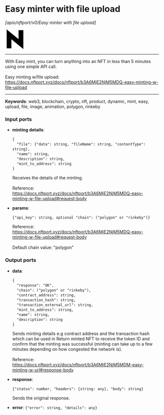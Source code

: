 # Easy minter with file upload

_[apis/nftport/v0/Easy minter with file upload]_

![icon](</assets/icons/352b98b2-6df6-4a21-93e1-a31cf5b9311d.png>)

---

With Easy mint, you can turn anything into an NFT in less than 5 minutes using one simple API call.<br>
<br>
Easy minting w/file upload:<br>
https://docs.nftport.xyz/docs/nftport/b3A6MjE2NjM5MDQ-easy-minting-w-file-upload<br>

---

__Keywords__: web3, blockchain, crypto, nft, product, dynamic, mint, easy, upload, file, image, animation, polygon, rinkeby

### Input ports

* __minting details__: 
    ```
    {
      "file": {"data": string, "fileName": string, "contentType": string},
      "name": string,
      "description": string,
      "mint_to_address": string
    }
    ```

    Receives the details of the minting.<br>
    <br>
    Reference:<br>
    https://docs.nftport.xyz/docs/nftport/b3A6MjE2NjM5MDQ-easy-minting-w-file-upload#request-body<br>


* __params__: 
    ```
    {"api_key": string, optional "chain": ("polygon" or "rinkeby")}
    ```

    Reference:<br>
    https://docs.nftport.xyz/docs/nftport/b3A6MjE2NjM5MDQ-easy-minting-w-file-upload#request-body<br>
    <br>
    Default chain value: "polygon"<br>

### Output ports

* __data__: 
    ```
    {
      "response": "OK",
      "chain": ("polygon" or "rinkeby"),
      "contract_address": string,
      "transaction_hash": string,
      "transaction_external_url": string,
      "mint_to_address": string,
      "name": string,
      "description": string
    }
    ```

    Sends minting details e.g  contract address and the transaction hash which can be used in Return minted NFT to receive the token ID and confirm that the minting was successful (minting can take up to a few minutes depending on how congested the network is).<br>
    <br>
    Reference:<br>
    https://docs.nftport.xyz/docs/nftport/b3A6MjE2NjM5MDM-easy-minting-w-url#response-body<br>


* __response__: 
    ```
    {"status": number, "headers": {string: any}, "body": string}
    ```

    Sends the original response.<br>


* __error__: ` {"error": string, "details": any} `

